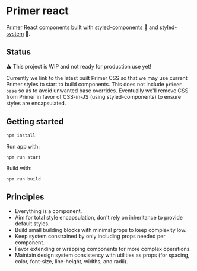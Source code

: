 # Primer react

[Primer](https://primer.github.io/) React components built with [styled-components](https://www.styled-components.com/) 💅 and [styled-system](http://jxnblk.com/styled-system/) 💙.

## Status

⚠️ This project is WIP and not ready for production use yet!

Currently we link to the latest built Primer CSS so that we may use current Primer styles to start to build components. This does not include `primer-base` so as to avoid unwanted base overrides. Eventually we'll remove CSS from Primer in favor of CSS-in-JS (using styled-components) to ensure styles are encapsulated.

## Getting started

`npm install`

Run app with:

`npm run start`

Build with:

`npm run build`


## Principles

- Everything is a component.
- Aim for total style encapsulation, don't rely on inheritance to provide default styles.
- Build small building blocks with minimal props to keep complexity low.
- Keep system constrained by only including props needed per component.
- Favor extending or wrapping components for more complex operations.
- Maintain design system consistency with utilities as props (for spacing, color, font-size, line-height, widths, and radii).

